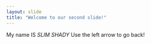 ```yaml
---
layout: slide
title: "Welcome to our second slide!"
---
```

My name IS *SLIM SHADY*
Use the left arrow to go back!
